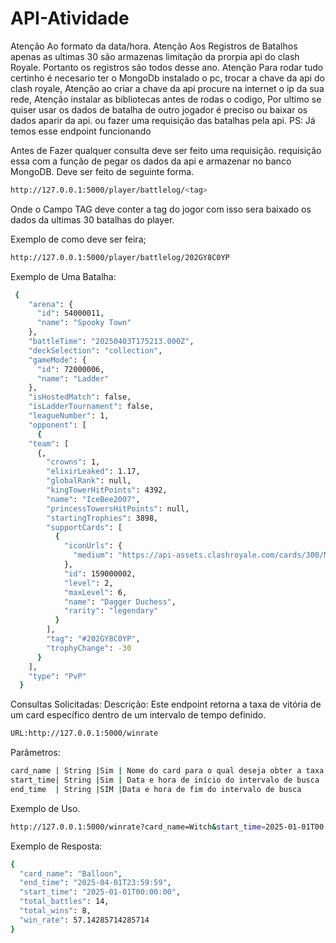 # API-Atividade

Atenção Ao formato da data/hora.
Atenção Aos Registros de Batalhos apenas as ultimas 30 são armazenas limitação da prorpia api do clash Royale.
Portanto os registros são todos desse ano.
Atenção Para rodar tudo certinho é necesario ter o MongoDb instalado o pc,
trocar a chave da api do clash royale, Atenção ao criar a chave da api procure na internet o ip da sua rede,
Atenção instalar as bibliotecas antes de rodas o codigo,
Por ultimo se quiser usar os dados de batalha de outro jogador é preciso ou baixar os dados aparir da api. ou fazer uma requisição das batalhas pela api. 
PS: Já temos esse endpoint funcionando



Antes de Fazer qualquer consulta deve ser feito uma requisição. requisição essa com a função de pegar os dados da api e armazenar no banco MongoDB.
Deve ser feito de seguinte forma.

```bash
http://127.0.0.1:5000/player/battlelog/<tag>
````
Onde o Campo TAG deve conter a tag do jogor com isso sera baixado os dados da ultimas 30 batalhas do player.

Exemplo de como deve ser feira;
```bash
http://127.0.0.1:5000/player/battlelog/202GY8C0YP
```
Exemplo de Uma Batalha:
```bash
 {
    "arena": {
      "id": 54000011,
      "name": "Spooky Town"
    },
    "battleTime": "20250403T175213.000Z",
    "deckSelection": "collection",
    "gameMode": {
      "id": 72000006,
      "name": "Ladder"
    },
    "isHostedMatch": false,
    "isLadderTournament": false,
    "leagueNumber": 1,
    "opponent": [
      {
    "team": [
      {,
        "crowns": 1,
        "elixirLeaked": 1.17,
        "globalRank": null,
        "kingTowerHitPoints": 4392,
        "name": "IceBee2007",
        "princessTowersHitPoints": null,
        "startingTrophies": 3898,
        "supportCards": [
          {
            "iconUrls": {
              "medium": "https://api-assets.clashroyale.com/cards/300/MVj028nMLCmBuP3HlV503uxVAxFg7jyliJVZ5JYJ1h8.png"
            },
            "id": 159000002,
            "level": 2,
            "maxLevel": 6,
            "name": "Dagger Duchess",
            "rarity": "legendary"
          }
        ],
        "tag": "#202GY8C0YP",
        "trophyChange": -30
      }
    ],
    "type": "PvP"
  }
```




Consultas Solicitadas:
Descrição:
Este endpoint retorna a taxa de vitória de um card específico dentro de um intervalo de tempo definido.

```bash
URL:http://127.0.0.1:5000/winrate
```

Parâmetros:
```bash
card_name | String |Sim | Nome do card para o qual deseja obter a taxa de vitória |
start_time| String |Sim | Data e hora de início do intervalo de busca             |
end_time  | String |SIM |Data e hora de fim do intervalo de busca                 |
```
Exemplo de Uso.
```bash
http://127.0.0.1:5000/winrate?card_name=Witch&start_time=2025-01-01T00:00:00&end_time=2025-04-01T23:59:59
```
Exemplo de Resposta:
```bash
{
  "card_name": "Balloon",
  "end_time": "2025-04-01T23:59:59",
  "start_time": "2025-01-01T00:00:00",
  "total_battles": 14,
  "total_wins": 8,
  "win_rate": 57.14285714285714
}
```
